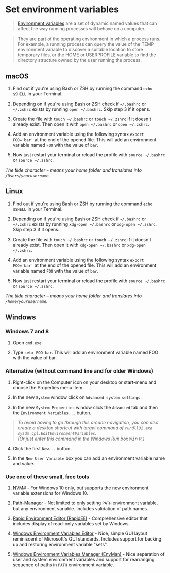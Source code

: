 # Set environment variables

> [Environment variables](http://en.wikipedia.org/wiki/Environment_variable) are a set of dynamic named values that can affect the way running processes will behave on a computer.

> They are part of the operating environment in which a process runs. For example, a running process can query the value of the TEMP environment variable to discover a suitable location to store temporary files, or the HOME or USERPROFILE variable to find the directory structure owned by the user running the process.


## macOS

1. Find out if you're using Bash or ZSH by running the command `echo $SHELL` in your Terminal.

2. Depending on if you're using Bash or ZSH check if `~/.bashrc` or `~/.zshrc` exists by running `open ~/.bashrc`. Skip step 3 if it opens.

3. Create the file with `touch ~/.bashrc` or `touch ~/.zshrc` if it doesn't already exist. Then open it with `open ~/.bashrc` or `open ~/.zshrc`.

4. Add an environment variable using the following syntax `export FOO='bar'` at the end of the opened file. This will add an environment variable named `FOO` with the value of `bar`.

5. Now just restart your terminal or reload the profile with `source ~/.bashrc` or `source ~/.zshrc`.

*The tilde character `~` means your home folder and translates into `/Users/yourusername`.*


## Linux

1. Find out if you're using Bash or ZSH by running the command `echo $SHELL` in your Terminal.

2. Depending on if you're using Bash or ZSH check if `~/.bashrc` or `~/.zshrc` exists by running `xdg-open ~/.bashrc` or `xdg-open ~/.zshrc`. Skip step 3 if it opens.

3. Create the file with `touch ~/.bashrc` or `touch ~/.zshrc` if it doesn't already exist. Then open it with `xdg-open ~/.bashrc` or `xdg-open ~/.zshrc`.

4. Add an environment variable using the following syntax `export FOO='bar'` at the end of the opened file. This will add an environment variable named `FOO` with the value of `bar`.

5. Now just restart your terminal or reload the profile with `source ~/.bashrc` or `source ~/.zshrc`.

*The tilde character `~` means your home folder and translates into `/home/yourusername`.*


## Windows

### Windows 7 and 8

1. Open `cmd.exe`

2. Type `setx FOO bar`. This will add an environment variable named FOO with the value of bar.

### Alternative (without command line and for older Windows)

1. Right-click on the Computer icon on your desktop or start-menu and choose the Properties menu item.

2. In the new `System` window click on `Advanced system settings`.

3. In the new `System Properties` window click the `Advanced` tab and then the `Environment Variables...` button.

> *To avoid having to go through this arcane navigation, you can also create a desktop shortcut with target command of `rundll32.exe sysdm.cpl,EditEnvironmentVariables`.  
> (Or just enter this command in the Windows Run box <kbd>Win</kbd> <kbd>R</kbd>.)*

4. Click the first `New...` button.

5. In the `New User Variable` box you can add an environment variable name and value.

### Use one of these small, free tools

1. [NVM#](http://www.codeproject.com/Articles/1045296/NVMSharp) - For Windows 10 only, but supports the new environment variable extensions for Windows 10.

2. [Path-Manager](http://sourceforge.net/projects/pathtool/) - Not limited to only setting `PATH` environment variable, but any environment variable. Includes validation of path names.

3. [Rapid Environment Editor (RapidEE)](http://www.rapidee.com/en/about) - Comprehensive editor that includes display of read-only variables set by Windows.

4. [Windows Environment Variables Editor](http://eveditor.com/) - Nice, simple GUI layout reminiscent of Microsoft's GUI standards.  Includes support for backing up and restoring environment variable "sets".

5. [Windows Environment Variables Manager (EnvMan)](http://sourceforge.net/projects/env-man/) - Nice separation of user and system environment variables and support for rearranging sequence of paths in `PATH` environment variable.
